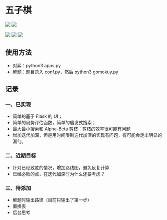 # 五子棋

 ![](https://img.shields.io/badge/Python-3.6-blue.svg) ![](https://img.shields.io/badge/Flask-0.12-blue.svg)

 ![](https://img.shields.io/badge/禁手-支持-brightgreen.svg) ![](https://img.shields.io/badge/三手两打-不支持-red.svg) ![](https://img.shields.io/badge/五手交换-不支持-red.svg)

## 使用方法

+ 对弈：python3 apps.py
+ 解题：题目录入 conf.py，然后 python3 gomokuy.py

## 记录

### 一、已实现

+ 简单的基于 Flask 的 UI；
+ 简单的局势评估函数，简单的启发式搜索；
+ 最大最小搜索和 Alpha-Beta 剪枝：剪枝的效率很可能有问题
+ 增加迭代加深，但是用时间限制迭代加深的实现有问题，有可能会走出明显的漏勺。

### 二、近期目标

+ 针对已经致胜的情况，增加路线图，避免反复计算
+ 已经必败的点，在迭代加深时为什么还要考虑？

### 三、待添加

+ 解题时输出路径（目前只输出了第一步）
+ 置换表
+ 后台思考